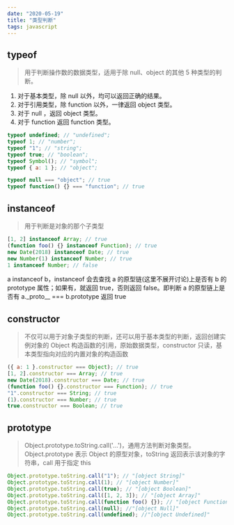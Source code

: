 ```yaml
---
date: "2020-05-19"
title: "类型判断"
tags: javascript
---
```

## typeof

> 用于判断操作数的数据类型，适用于除 null、object 的其他 5 种类型的判断。

1. 对于基本类型，除 null 以外，均可以返回正确的结果。
2. 对于引用类型，除 function 以外，一律返回 object 类型。
3. 对于 null ，返回 object 类型。
4. 对于 function 返回 function 类型。

```javascript
typeof undefined; // "undefined";
typeof 1; // "number";
typeof "1"; // "string";
typeof true; // "boolean";
typeof Symbol(); // "symbol";
typeof { a: 1 }; // "object";

typeof null === "object"; // true
typeof function() {} === "function"; // true
```

## instanceof

> 用于判断是对象的那个子类型

```javascript
[1, 2] instanceof Array; // true
(function foo() {} instanceof Function); // true
new Date(2018) instanceof Date; // true
new Number(1) instanceof Number; // true
1 instanceof Number; // false
```

a instanceof b，instanceof 会去查找 a 的原型链(这里不展开讨论)上是否有 b 的 prototype 属性；如果有，就返回 true，否则返回 false。即判断 a 的原型链上是否有 a.\_proto\_\_ === b.prototype 返回 true

## constructor

> 不仅可以用于对象子类型的判断，还可以用于基本类型的判断，返回创建实例对象的 Object 构造函数的引用，原始数据类型，constructor 只读，基本类型指向对应的内置对象的构造函数

```javascript
({ a: 1 }.constructor === Object); // true
[1, 2].constructor === Array; // true
new Date(2018).constructor === Date; // true
(function foo() {}.constructor === Function); // true
"1".constructor === String; // true
(1).constructor === Number; // true
true.constructor === Boolean; // true
```

## prototype

> Object.prototype.toString.call('...')，通用方法判断对象类型。
> Object.prototype 表示 Object 的原型对象，toString 返回表示该对象的字符串，call 用于指定 this

```javascript
Object.prototype.toString.call("1"); // "[object String]"
Object.prototype.toString.call(1); // "[object Number]"
Object.prototype.toString.call(true); // "[object Boolean]"
Object.prototype.toString.call([1, 2, 3]); // "[object Array]"
Object.prototype.toString.call(function foo() {}); // "[object Function]"
Object.prototype.toString.call(null); //"[object Null]"
Object.prototype.toString.call(undefined); //"[object Undefined]"
```
